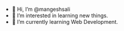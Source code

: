 - 👋 Hi, I’m @mangeshsali
- 👀 I’m interested in learning new things.
- 🌱 I’m currently learning Web Development.

<!---
mangeshsali/mangeshsali is a ✨ special ✨ repository because its `README.md` (this file) appears on your GitHub profile.
You can click the Preview link to take a look at your changes.
--->
